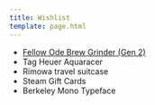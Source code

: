 ```yaml
---
title: Wishlist
template: page.html
---
```


- [Fellow Ode Brew Grinder (Gen 2)](https://fellowproducts.com/products/ode-brew-grinder-gen-2)
- Tag Heuer Aquaracer
- Rimowa travel suitcase
- Steam Gift Cards
- Berkeley Mono Typeface
